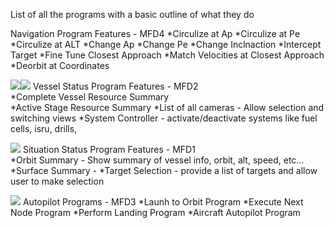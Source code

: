 List of all the programs with a basic outline of what they do
		
Navigation Program Features - MFD4
	*Circulize at Ap
	*Circulize at Pe
	*Circulize at ALT
	*Change Ap
	*Change Pe
	*Change Inclnaction 
	*Intercept Target
	*Fine Tune Closest Approach 
	*Match Velocities at Closest Approach
	*Deorbit at Coordinates

![](https://i.imgur.com/W4GcO7fb.png)![](https://i.imgur.com/OdGHPVgb.png)
Vessel Status Program Features	- MFD2	
	*Complete Vessel Resource Summary 	
	*Active Stage Resource Summary
	*List of all cameras - Allow selection and switching views
	*System Controller - activate/deactivate systems like fuel cells, isru, drills, 
		
![](https://i.imgur.com/h5i7wb1b.png)
Situation Status Program Features - MFD1		
	*Orbit Summary - Show summary of vessel info, orbit, alt, speed, etc...
	*Surface Summary - 
	*Target Selection - provide a list of targets and allow user to make selection
	
![](https://i.imgur.com/15DyPmCb.png)
Autopilot Programs - MFD3
	*Launh to Orbit Program 
	*Execute Next Node Program
	*Perform Landing Program 
	*Aircraft Autopilot Program 


